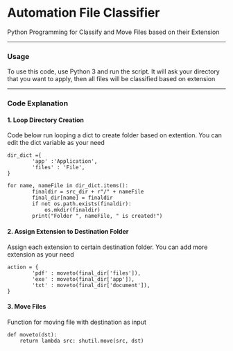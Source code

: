 # Automation File Classifier
Python Programming for Classify and Move Files based on their Extension 

----
### Usage
To use this code, use Python 3 and run the script. It will ask your directory that you want to apply, then all files will be classified based on extension

----
### Code Explanation

#### 1. Loop Directory Creation
Code below run looping a dict to create folder based on extention. You can edit the dict variable as your need

```
dir_dict ={
		'app' :'Application',
		'files' : 'File',
}

for name, nameFile in dir_dict.items():
		finaldir = src_dir + r"/" + nameFile
		final_dir[name] = finaldir
		if not os.path.exists(finaldir):
			os.mkdir(finaldir)
		print("Folder ", nameFile, " is created!")
```
#### 2. Assign Extension to Destination Folder
Assign each extension to certain destination folder. You can add more extension as your need

```
action = {
		'pdf' : moveto(final_dir['files']),
		'exe' : moveto(final_dir['app']),
		'txt' : moveto(final_dir['document']),
}
```

#### 3. Move Files
Function for moving file with destination as input

```
def moveto(dst):
    return lambda src: shutil.move(src, dst)
```    





